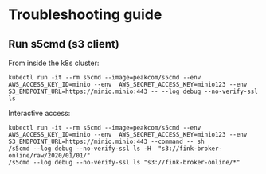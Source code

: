 # Troubleshooting guide


## Run s5cmd (s3 client)

From inside the k8s cluster:

```shell
kubectl run -it --rm s5cmd --image=peakcom/s5cmd --env AWS_ACCESS_KEY_ID=minio --env  AWS_SECRET_ACCESS_KEY=minio123 --env S3_ENDPOINT_URL=https://minio.minio:443 -- --log debug --no-verify-ssl ls
```

Interactive access:
```shell
kubectl run -it --rm s5cmd --image=peakcom/s5cmd --env AWS_ACCESS_KEY_ID=minio --env  AWS_SECRET_ACCESS_KEY=minio123 --env S3_ENDPOINT_URL=https://minio.minio:443 --command -- sh
/s5cmd --log debug --no-verify-ssl ls -H  "s3://fink-broker-online/raw/2020/01/01/"
/s5cmd --log debug --no-verify-ssl ls "s3://fink-broker-online/*"
```
